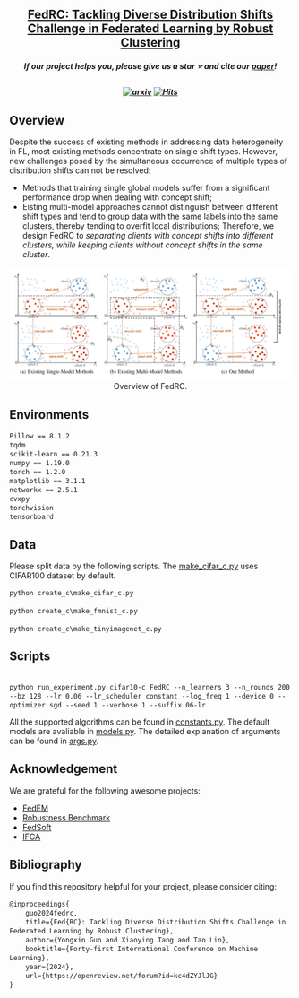 <h2 align="center"> <a href="https://arxiv.org/abs/2301.12379">FedRC: Tackling Diverse Distribution Shifts Challenge in Federated Learning by Robust Clustering</a></h2>

<h5 align="center"> If our project helps you, please give us a star ⭐ and cite our <a href="#bibliography">paper</a>!</h2>
<h5 align="center">

[![arxiv](https://img.shields.io/badge/Arxiv-2301.12379-b31b1b.svg?logo=arXiv)](https://arxiv.org/abs/2301.12379)
[![Hits](https://hits.seeyoufarm.com/api/count/incr/badge.svg?url=https%3A%2F%2Fgithub.com%2FLINs-lab%2FFedRC&count_bg=%2379C83D&title_bg=%23555555&icon=&icon_color=%23E7E7E7&title=hits&edge_flat=false)](https://hits.seeyoufarm.com)

## Overview

Despite the success of existing methods in addressing data heterogeneity in FL, most existing methods concentrate on single shift types. However, new challenges posed by the simultaneous occurrence of multiple types of distribution shifts can not be resolved:
- Methods that training single global models suffer from a significant performance drop when dealing with concept shift;
- Eisting multi-model approaches cannot distinguish between different shift types and tend to group data with the same labels into the same clusters, thereby tending to overfit local distributions;
Therefore, we design FedRC to *separating clients with concept shifts into different clusters, while keeping clients without concept shifts in the same cluster*.

<div align="center">
    <img src="assets/overview.png" alt="Overview of FedRC" width="700"/>
    <br/>
    <figcaption>Overview of FedRC.</figcaption>
</div>

## Environments

```
Pillow == 8.1.2
tqdm
scikit-learn == 0.21.3
numpy == 1.19.0
torch == 1.2.0
matplotlib == 3.1.1
networkx == 2.5.1
cvxpy
torchvision
tensorboard
```

## Data

Please split data by the following scripts. The [make_cifar_c.py](create_c\make_cifar_c.py) uses CIFAR100 dataset by default.
```
python create_c\make_cifar_c.py

python create_c\make_fmnist_c.py

python create_c\make_tinyimagenet_c.py
```


## Scripts

```

python run_experiment.py cifar10-c FedRC --n_learners 3 --n_rounds 200 --bz 128 --lr 0.06 --lr_scheduler constant --log_freq 1 --device 0 --optimizer sgd --seed 1 --verbose 1 --suffix 06-lr

```
All the supported algorithms can be found in [constants.py](utils\constants.py). The default models are avaliable in [models.py](models.py). The detailed explanation of arguments can be found in [args.py](utils\args.py).

## Acknowledgement
We are grateful for the following awesome projects:
* [FedEM](https://github.com/omarfoq/FedEM)
* [Robustness Benchmark](https://github.com/hendrycks/robustness)
* [FedSoft](https://github.com/ycruan/FedSoft)
* [IFCA](https://github.com/jichan3751/ifca)

## Bibliography
If you find this repository helpful for your project, please consider citing:
```
@inproceedings{
    guo2024fedrc,
    title={Fed{RC}: Tackling Diverse Distribution Shifts Challenge in Federated Learning by Robust Clustering},
    author={Yongxin Guo and Xiaoying Tang and Tao Lin},
    booktitle={Forty-first International Conference on Machine Learning},
    year={2024},
    url={https://openreview.net/forum?id=kc4dZYJlJG}
}
```